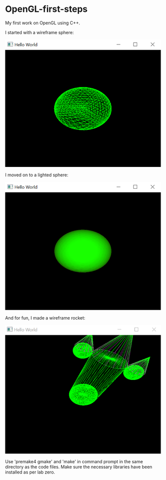 # OpenGL-first-steps
My first work on OpenGL using C++.

I started with a wireframe sphere:

![Image of Wireframe Sphere](https://github.com/Albert-Hanstein/OpenGL-first-steps/blob/master/Images/Mode%200%20-%20Wireframe%20Sphere.PNG)

I moved on to a lighted sphere:

![Image of Lighted Sphere](https://github.com/Albert-Hanstein/OpenGL-first-steps/blob/master/Images/More%201%20-%20Lighted%20Sphere.PNG)

And for fun, I made a wireframe rocket:

![Image of Wireframe Rocket](https://github.com/Albert-Hanstein/OpenGL-first-steps/blob/master/Images/Mode%202%20-%20Wireframe%20Rocket.PNG)

Use 'premake4 gmake' and 'make' in command prompt in the same directory as the code files. Make sure the necessary libraries have been installed as per lab zero.

